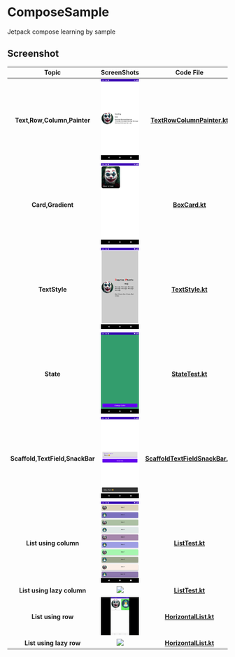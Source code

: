 # ComposeSample
Jetpack compose learning by sample

## Screenshot

|Topic|ScreenShots|Code File|
|:---:|:---:|:---:|
|**Text,Row,Column,Painter**|<img src="https://github.com/pravinlondhe/ComposeSample/blob/master/screenshots/text_row_column_painter.png?raw=true" width="300"/>|**[TextRowColumnPainter.kt](https://github.com/pravinlondhe/ComposeSample/blob/master/app/src/main/java/com/prl/android/composesample/TextRowColumnPainter.kt)**|
|**Card,Gradient**|<img src="https://github.com/pravinlondhe/ComposeSample/blob/master/screenshots/card_box_gradient.png?raw=true" width="300"/>|**[BoxCard.kt](https://github.com/pravinlondhe/ComposeSample/blob/master/app/src/main/java/com/prl/android/composesample/BoxCard.kt)**|
|**TextStyle**|<img src="https://github.com/pravinlondhe/ComposeSample/blob/master/screenshots/text_style.png?raw=true" width="300"/>|**[TextStyle.kt](https://github.com/pravinlondhe/ComposeSample/blob/master/app/src/main/java/com/prl/android/composesample/TextStyle.kt)**|
|**State**|<img src="https://github.com/pravinlondhe/ComposeSample/blob/master/screenshots/maintain_state.png?raw=true" width="300"/>|**[StateTest.kt](https://github.com/pravinlondhe/ComposeSample/blob/master/app/src/main/java/com/prl/android/composesample/StateTest.kt)**|
|**Scaffold,TextField,SnackBar**|<img src="https://github.com/pravinlondhe/ComposeSample/blob/master/screenshots/scaffold_textField_snackbar.png?raw=true" width="300"/>|**[ScaffoldTextFieldSnackBar.kt](https://github.com/pravinlondhe/ComposeSample/blob/master/app/src/main/java/com/prl/android/composesample/ScaffoldTextFieldSnackBar.kt)**|
|**List using column**|<img src="https://github.com/pravinlondhe/ComposeSample/blob/master/screenshots/list_using_column.png?raw=true" width="300"/>|**[ListTest.kt](https://github.com/pravinlondhe/ComposeSample/blob/master/app/src/main/java/com/prl/android/composesample/ListTest.kt)**|
|**List using lazy column**|<img src="https://github.com/pravinlondhe/ComposeSample/blob/master/screenshots/list_using_lazy_column.gif?raw=true" width="300"/>|**[ListTest.kt](https://github.com/pravinlondhe/ComposeSample/blob/master/app/src/main/java/com/prl/android/composesample/ListTest.kt)**|
|**List using row**|<img src="https://github.com/pravinlondhe/ComposeSample/blob/master/screenshots/horizontal_list_using_row.gif?raw=true" width="300"/>|**[HorizontalList.kt](https://github.com/pravinlondhe/ComposeSample/blob/master/app/src/main/java/com/prl/android/composesample/HorizontalList.kt)**|
|**List using lazy row**|<img src="https://github.com/pravinlondhe/ComposeSample/blob/master/screenshots/list_using_lazy_column.gif?raw=true" width="300"/>|**[HorizontalList.kt](https://github.com/pravinlondhe/ComposeSample/blob/master/app/src/main/java/com/prl/android/composesample/HorizontalList.kt)**|